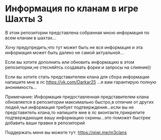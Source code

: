# Информация по кланам в игре Шахты 3
В этом репозитории представлена собранная мною информация по всем кланам в шахтах...

Хочу предупредить,что тут может быть не вся информация и эта информация может быть далеко не самой актуальной...

Если вы хотите дополнить или обновить информацию в этом репозитории,не стесняйтсь создавать форки и запросы на слияние))

Если вы хотите стать представителем клана для сбора информации напишите мне в лс https://vk.com/Darkar25 ...я вам гарантирую полную анонимность...

Примечание:
Информация предоставленная представителем клана обновляется в репозитории максимально быстро,в отличие от других людей,чья информация требует подтверждения...если вы не представитель клана,то напишите мне в лс вконтакте,прикрепите подтверждающие вашу информацию скрины...это поможет быстрее добавить ваши правки в репозиторий

Поддержать меня вы можете тут: https://qiwi.me/m3clans
